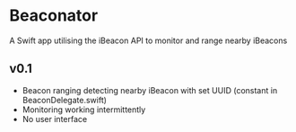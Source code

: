 Beaconator
==========

A Swift app utilising the iBeacon API to monitor and range nearby iBeacons

## v0.1

 - Beacon ranging detecting nearby iBeacon with set UUID (constant in BeaconDelegate.swift)
 - Monitoring working intermittently
 - No user interface
